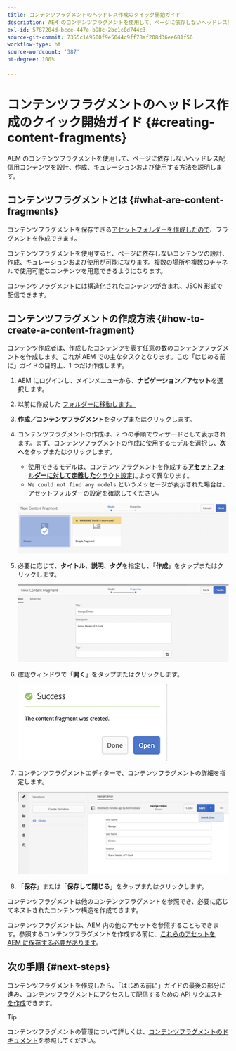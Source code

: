 ```yaml
---
title: コンテンツフラグメントのヘッドレス作成のクイック開始ガイド
description: AEM のコンテンツフラグメントを使用して、ページに依存しないヘッドレス配信用コンテンツを設計、作成、キュレーションおよび使用する方法を説明します。
exl-id: 5787204d-bcce-447e-b98c-2bc1c0d744c3
source-git-commit: 7355c149500f9e5044c9ff78af208d36ee681f56
workflow-type: ht
source-wordcount: '387'
ht-degree: 100%

---
```


# コンテンツフラグメントのヘッドレス作成のクイック開始ガイド {#creating-content-fragments}

AEM のコンテンツフラグメントを使用して、ページに依存しないヘッドレス配信用コンテンツを設計、作成、キュレーションおよび使用する方法を説明します。

## コンテンツフラグメントとは  {#what-are-content-fragments}

コンテンツフラグメントを保存できる[アセットフォルダーを作成したので](create-assets-folder.md)、フラグメントを作成できます。

コンテンツフラグメントを使用すると、ページに依存しないコンテンツの設計、作成、キュレーションおよび使用が可能になります。複数の場所や複数のチャネルで使用可能なコンテンツを用意できるようになります。

コンテンツフラグメントには構造化されたコンテンツが含まれ、JSON 形式で配信できます。

## コンテンツフラグメントの作成方法 {#how-to-create-a-content-fragment}

コンテンツ作成者は、作成したコンテンツを表す任意の数のコンテンツフラグメントを作成します。これが AEM での主なタスクとなります。この「はじめる前に」ガイドの目的上、1 つだけ作成します。

1. AEM にログインし、メインメニューから、**ナビゲーション／アセット**&#x200B;を選択します。
1. 以前に作成した [フォルダーに移動します。](create-assets-folder.md)
1. **作成／コンテンツフラグメント**&#x200B;をタップまたはクリックします。
1. コンテンツフラグメントの作成は、2 つの手順でウィザードとして表示されます。まず、コンテンツフラグメントの作成に使用するモデルを選択し、**次へ**&#x200B;をタップまたはクリックします。
   * 使用できるモデルは、コンテンツフラグメントを作成する&#x200B;[**アセットフォルダーに対して定義した**&#x200B;クラウド設定](create-assets-folder.md)によって異なります。
   * `We could not find any models` というメッセージが表示された場合は、アセットフォルダーの設定を確認してください。

   ![コンテンツフラグメントモデルを選択](assets/content-fragment-model-select.png)
1. 必要に応じて、**タイトル**、**説明**、**タグ**&#x200B;を指定し、「**作成**」をタップまたはクリックします。

   ![コンテンツフラグメントを作成](assets/content-fragment-create.png)
1. 確認ウィンドウで「**開く**」をタップまたはクリックします。

   ![作成されたコンテンツフラグメントの確認](assets/content-fragment-confirmation.png)
1. コンテンツフラグメントエディターで、コンテンツフラグメントの詳細を指定します。

   ![コンテンツフラグメントエディター](assets/content-fragment-edit.png)
1. 「**保存**」または「**保存して閉じる**」をタップまたはクリックします。

コンテンツフラグメントは他のコンテンツフラグメントを参照でき、必要に応じてネストされたコンテンツ構造を作成できます。

コンテンツフラグメントは、AEM 内の他のアセットを参照することもできます。参照するコンテンツフラグメントを作成する前に、[これらのアセットを AEM に保存する必要があります](/help/assets/manage-assets.md)。

## 次の手順 {#next-steps}

コンテンツフラグメントを作成したら、「はじめる前に」ガイドの最後の部分に進み、[コンテンツフラグメントにアクセスして配信するための API リクエストを作成](create-api-request.md)できます。

>[!TIP]
>
>コンテンツフラグメントの管理について詳しくは、[コンテンツフラグメントのドキュメント](/help/assets/content-fragments/content-fragments.md)を参照してください。
